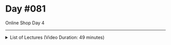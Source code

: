 # Day #081
Online Shop Day 4

---

<details>
    <summary>List of Lectures (Video Duration: 49 minutes)</summary>
    <ul>
        <li>Adding User Signup</li>
        <li>Security Time: Adding CSRF Protection</li>
        <li>Implementing Proper Error Handling With The Error Handling Middleware</li>
        <li>Introducing Sessions & Configuring Sessions</li>
    </ul>
</details>